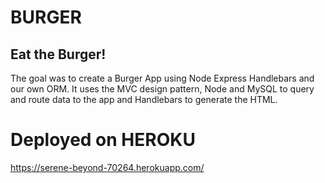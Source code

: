 # BURGER

## Eat the Burger!
The goal was to create a Burger App using Node Express Handlebars and our own ORM. It uses the MVC design pattern, Node and MySQL to query and route data to the app and Handlebars to generate the HTML.

# Deployed on HEROKU
https://serene-beyond-70264.herokuapp.com/